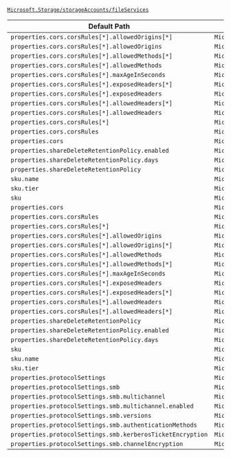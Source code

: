 [`Microsoft.Storage/storageAccounts/fileServices`](https://docs.microsoft.com/en-us/azure/templates/microsoft.storage/storageaccounts/fileservices)

| Default Path | Alias |
|---|---|
| `properties.cors.corsRules[*].allowedOrigins[*]` | `Microsoft.Storage/storageAccounts/fileServices/default.cors.corsRules[*].allowedOrigins[*]` |
| `properties.cors.corsRules[*].allowedOrigins` | `Microsoft.Storage/storageAccounts/fileServices/default.cors.corsRules[*].allowedOrigins` |
| `properties.cors.corsRules[*].allowedMethods[*]` | `Microsoft.Storage/storageAccounts/fileServices/default.cors.corsRules[*].allowedMethods[*]` |
| `properties.cors.corsRules[*].allowedMethods` | `Microsoft.Storage/storageAccounts/fileServices/default.cors.corsRules[*].allowedMethods` |
| `properties.cors.corsRules[*].maxAgeInSeconds` | `Microsoft.Storage/storageAccounts/fileServices/default.cors.corsRules[*].maxAgeInSeconds` |
| `properties.cors.corsRules[*].exposedHeaders[*]` | `Microsoft.Storage/storageAccounts/fileServices/default.cors.corsRules[*].exposedHeaders[*]` |
| `properties.cors.corsRules[*].exposedHeaders` | `Microsoft.Storage/storageAccounts/fileServices/default.cors.corsRules[*].exposedHeaders` |
| `properties.cors.corsRules[*].allowedHeaders[*]` | `Microsoft.Storage/storageAccounts/fileServices/default.cors.corsRules[*].allowedHeaders[*]` |
| `properties.cors.corsRules[*].allowedHeaders` | `Microsoft.Storage/storageAccounts/fileServices/default.cors.corsRules[*].allowedHeaders` |
| `properties.cors.corsRules[*]` | `Microsoft.Storage/storageAccounts/fileServices/default.cors.corsRules[*]` |
| `properties.cors.corsRules` | `Microsoft.Storage/storageAccounts/fileServices/default.cors.corsRules` |
| `properties.cors` | `Microsoft.Storage/storageAccounts/fileServices/default.cors` |
| `properties.shareDeleteRetentionPolicy.enabled` | `Microsoft.Storage/storageAccounts/fileServices/default.shareDeleteRetentionPolicy.enabled` |
| `properties.shareDeleteRetentionPolicy.days` | `Microsoft.Storage/storageAccounts/fileServices/default.shareDeleteRetentionPolicy.days` |
| `properties.shareDeleteRetentionPolicy` | `Microsoft.Storage/storageAccounts/fileServices/default.shareDeleteRetentionPolicy` |
| `sku.name` | `Microsoft.Storage/storageAccounts/fileServices/default.sku.name` |
| `sku.tier` | `Microsoft.Storage/storageAccounts/fileServices/default.sku.tier` |
| `sku` | `Microsoft.Storage/storageAccounts/fileServices/default.sku` |
| `properties.cors` | `Microsoft.Storage/storageAccounts/fileServices/cors` |
| `properties.cors.corsRules` | `Microsoft.Storage/storageAccounts/fileServices/cors.corsRules` |
| `properties.cors.corsRules[*]` | `Microsoft.Storage/storageAccounts/fileServices/cors.corsRules[*]` |
| `properties.cors.corsRules[*].allowedOrigins` | `Microsoft.Storage/storageAccounts/fileServices/cors.corsRules[*].allowedOrigins` |
| `properties.cors.corsRules[*].allowedOrigins[*]` | `Microsoft.Storage/storageAccounts/fileServices/cors.corsRules[*].allowedOrigins[*]` |
| `properties.cors.corsRules[*].allowedMethods` | `Microsoft.Storage/storageAccounts/fileServices/cors.corsRules[*].allowedMethods` |
| `properties.cors.corsRules[*].allowedMethods[*]` | `Microsoft.Storage/storageAccounts/fileServices/cors.corsRules[*].allowedMethods[*]` |
| `properties.cors.corsRules[*].maxAgeInSeconds` | `Microsoft.Storage/storageAccounts/fileServices/cors.corsRules[*].maxAgeInSeconds` |
| `properties.cors.corsRules[*].exposedHeaders` | `Microsoft.Storage/storageAccounts/fileServices/cors.corsRules[*].exposedHeaders` |
| `properties.cors.corsRules[*].exposedHeaders[*]` | `Microsoft.Storage/storageAccounts/fileServices/cors.corsRules[*].exposedHeaders[*]` |
| `properties.cors.corsRules[*].allowedHeaders` | `Microsoft.Storage/storageAccounts/fileServices/cors.corsRules[*].allowedHeaders` |
| `properties.cors.corsRules[*].allowedHeaders[*]` | `Microsoft.Storage/storageAccounts/fileServices/cors.corsRules[*].allowedHeaders[*]` |
| `properties.shareDeleteRetentionPolicy` | `Microsoft.Storage/storageAccounts/fileServices/shareDeleteRetentionPolicy` |
| `properties.shareDeleteRetentionPolicy.enabled` | `Microsoft.Storage/storageAccounts/fileServices/shareDeleteRetentionPolicy.enabled` |
| `properties.shareDeleteRetentionPolicy.days` | `Microsoft.Storage/storageAccounts/fileServices/shareDeleteRetentionPolicy.days` |
| `sku` | `Microsoft.Storage/storageAccounts/fileServices/sku` |
| `sku.name` | `Microsoft.Storage/storageAccounts/fileServices/sku.name` |
| `sku.tier` | `Microsoft.Storage/storageAccounts/fileServices/sku.tier` |
| `properties.protocolSettings` | `Microsoft.Storage/storageAccounts/fileServices/protocolSettings` |
| `properties.protocolSettings.smb` | `Microsoft.Storage/storageAccounts/fileServices/protocolSettings.smb` |
| `properties.protocolSettings.smb.multichannel` | `Microsoft.Storage/storageAccounts/fileServices/protocolSettings.smb.multichannel` |
| `properties.protocolSettings.smb.multichannel.enabled` | `Microsoft.Storage/storageAccounts/fileServices/protocolSettings.smb.multichannel.enabled` |
| `properties.protocolSettings.smb.versions` | `Microsoft.Storage/storageAccounts/fileServices/protocolSettings.smb.versions` |
| `properties.protocolSettings.smb.authenticationMethods` | `Microsoft.Storage/storageAccounts/fileServices/protocolSettings.smb.authenticationMethods` |
| `properties.protocolSettings.smb.kerberosTicketEncryption` | `Microsoft.Storage/storageAccounts/fileServices/protocolSettings.smb.kerberosTicketEncryption` |
| `properties.protocolSettings.smb.channelEncryption` | `Microsoft.Storage/storageAccounts/fileServices/protocolSettings.smb.channelEncryption` |

